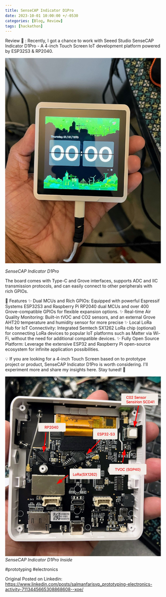 ```yaml
---
title: SenseCAP Indicator D1Pro
date: 2023-10-01 10:00:00 +/-0530
categories: [Blog, Review]
tags: [hackathon]
---
```


Review 📖 : Recently, I got a chance to work with Seeed Studio SenseCAP Indicator D1Pro - A 4-inch Touch Screen IoT development platform powered by ESP32S3 & RP2040.

![SenseCAP Indicator D1Pro](../assets/2023-10-01-SenseCAP-Indicator-D1Pro-Small-Review/D1Pro.jpeg)

_SenseCAP Indicator D1Pro_

The board comes with Type-C and Grove interfaces, supports ADC and IIC transmission protocols, and can easily connect to other peripherals with rich GPIOs.

🚀 Features
✨ Dual MCUs and Rich GPIOs: Equipped with powerful Espressif Systems ESP32S3 and Raspberry Pi RP2040 dual MCUs and over 400 Grove-compatible GPIOs for flexible expansion options.
✨ Real-time Air Quality Monitoring: Built-in tVOC and CO2 sensors, and an external Grove AHT20 temperature and humidity sensor for more precise
✨ Local LoRa Hub for IoT Connectivity: Integrated Semtech SX1262 LoRa chip (optional) for connecting LoRa devices to popular IoT platforms such as Matter via Wi-Fi, without the need for additional compatible devices.
✨ Fully Open Source Platform: Leverage the extensive ESP32 and Raspberry Pi open-source ecosystem for infinite application possibilities.

💡 If you are looking for a 4-inch Touch Screen based on to prototype project or product, SenseCAP Indicator D1Pro is worth considering. I'll experiment more and share my insights here. Stay tuned! 👋


![SenseCAP Indicator D1Pro](../assets/2023-10-01-SenseCAP-Indicator-D1Pro-Small-Review/D1ProInside.jpeg)
_SenseCAP Indicator D1Pro Inside_

#prototyping #electronics

Original Posted on Linkedin: https://www.linkedin.com/posts/salmanfarisvp_prototyping-electronics-activity-7113445665308868608--xoe/